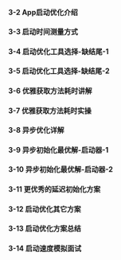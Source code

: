 #### 3-2 App启动优化介绍

#### 3-3 启动时间测量方式

#### 3-4 启动优化工具选择-缺结尾-1

#### 3-5 启动优化工具选择-缺结尾-2

#### 3-6 优雅获取方法耗时讲解

#### 3-7 优雅获取方法耗时实操

#### 3-8 异步优化详解

#### 3-9 异步初始化最优解-启动器-1

#### 3-10 异步初始化最优解-启动器-2

#### 3-11 更优秀的延迟初始化方案

#### 3-12 启动优化其它方案

#### 3-13 启动优化方案总结

#### 3-14 启动速度模拟面试